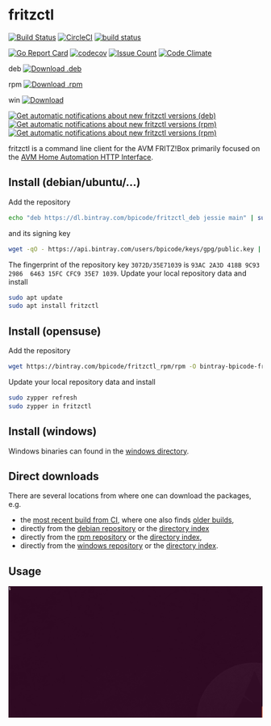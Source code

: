 # fritzctl

[![Build Status](https://travis-ci.org/bpicode/fritzctl.svg)](https://travis-ci.org/bpicode/fritzctl)
[![CircleCI](https://circleci.com/gh/bpicode/fritzctl/tree/master.svg?style=shield)](https://circleci.com/gh/bpicode/fritzctl)
[![build status](https://gitlab.com/bpicode/fritzctl/badges/master/build.svg)](https://gitlab.com/bpicode/fritzctl/commits/master)

[![Go Report Card](https://goreportcard.com/badge/github.com/bpicode/fritzctl)](https://goreportcard.com/report/github.com/bpicode/fritzctl)
[![codecov](https://codecov.io/gh/bpicode/fritzctl/branch/master/graph/badge.svg)](https://codecov.io/gh/bpicode/fritzctl)
[![Issue Count](https://codeclimate.com/github/bpicode/fritzctl/badges/issue_count.svg)](https://codeclimate.com/github/bpicode/fritzctl)
[![Code Climate](https://codeclimate.com/github/bpicode/fritzctl/badges/gpa.svg)](https://codeclimate.com/github/bpicode/fritzctl)

deb [![Download .deb](https://api.bintray.com/packages/bpicode/fritzctl_deb/fritzctl/images/download.svg)](https://bintray.com/bpicode/fritzctl_deb/fritzctl/_latestVersion)

rpm [![Download .rpm](https://api.bintray.com/packages/bpicode/fritzctl_rpm/fritzctl/images/download.svg)](https://bintray.com/bpicode/fritzctl_rpm/fritzctl/_latestVersion)

win [![Download](https://api.bintray.com/packages/bpicode/fritzctl_win/fritzctl/images/download.svg)](https://bintray.com/bpicode/fritzctl_win/fritzctl/_latestVersion)

[![Get automatic notifications about new fritzctl versions (deb)](https://www.bintray.com/docs/images/bintray_badge_color.png)](https://bintray.com/bpicode/fritzctl_deb/fritzctl?source=watch)
[![Get automatic notifications about new fritzctl versions (rpm)](https://www.bintray.com/docs/images/bintray_badge_bw.png)](https://bintray.com/bpicode/fritzctl_rpm/fritzctl?source=watch)
[![Get automatic notifications about new fritzctl versions (rpm)](https://www.bintray.com/docs/images/bintray_badge_greyscale.png)](https://bintray.com/bpicode/fritzctl_win/fritzctl?source=watch)

fritzctl is a command line client for the AVM FRITZ!Box primarily focused on the
[AVM Home Automation HTTP Interface](https://avm.de/fileadmin/user_upload/Global/Service/Schnittstellen/AHA-HTTP-Interface.pdf).

## Install (debian/ubuntu/...)

Add the repository

```bash
echo "deb https://dl.bintray.com/bpicode/fritzctl_deb jessie main" | sudo tee -a /etc/apt/sources.list
```

and its signing key

```bash
wget -qO - https://api.bintray.com/users/bpicode/keys/gpg/public.key | sudo apt-key add -
```

The fingerprint of the repository key `3072D/35E71039` is
`93AC 2A3D 418B 9C93 2986  6463 15FC CFC9 35E7 1039`.
Update your local repository data and install

```bash
sudo apt update
sudo apt install fritzctl
```

## Install (opensuse)

Add the repository

```bash
wget https://bintray.com/bpicode/fritzctl_rpm/rpm -O bintray-bpicode-fritzctl_rpm.repo && sudo zypper ar -f bintray-bpicode-fritzctl_rpm.repo && rm bintray-bpicode-fritzctl_rpm.repo
```

Update your local repository data and install

```bash
sudo zypper refresh
sudo zypper in fritzctl
```

## Install (windows)

Windows binaries can found in the [windows directory](https://dl.bintray.com/bpicode/fritzctl_win/).

## Direct downloads

There are several locations from where one can download the packages, e.g.

*   the [most recent build from CI](https://gitlab.com/bpicode/fritzctl/builds/artifacts/master/download?job=build),
    where one also finds [older builds](https://gitlab.com/bpicode/fritzctl/pipelines),
*   directly from the [debian repository](https://bintray.com/bpicode/fritzctl_deb/fritzctl)
    or the [directory index](https://dl.bintray.com/bpicode/fritzctl_deb/)
*   directly from the [rpm repository](https://bintray.com/bpicode/fritzctl_rpm/fritzctl)
    or the [directory index](https://dl.bintray.com/bpicode/fritzctl_rpm/),
*   directly from the [windows repository](https://bintray.com/bpicode/fritzctl_win/fritzctl)
    or the [directory index](https://dl.bintray.com/bpicode/fritzctl_win/).

## Usage

![Demo usage](/images/fritzctl_demo.gif?raw=true "Demo usage")
